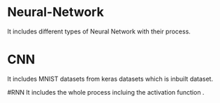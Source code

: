 # Neural-Network
It includes different types of Neural Network with their process.
# CNN
It includes MNIST datasets from keras datasets which is inbuilt dataset.

#RNN
It includes the whole process incluing the activation function .
